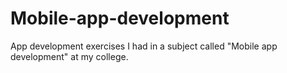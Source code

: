 # Mobile-app-development
App development exercises I had in a subject called "Mobile app development" at my college.
